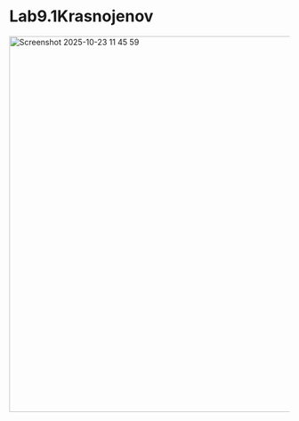 # Lab9.1Krasnojenov
<img width="1366" height="677" alt="Screenshot 2025-10-23 11 45 59" src="https://github.com/user-attachments/assets/5ef4cb10-a5c0-4347-b74a-a05f48e6f2a4" />
